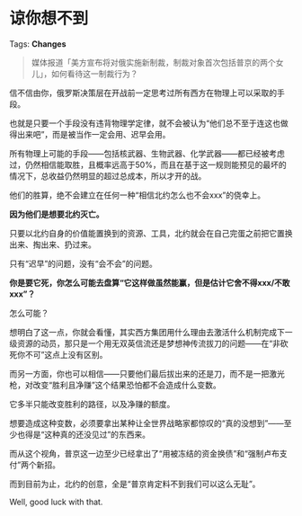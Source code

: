 # 谅你想不到

Tags: **Changes**

> 媒体报道「美方宣布将对俄实施新制裁，制裁对象首次包括普京的两个女儿」，如何看待这一制裁行为？



信不信由你，俄罗斯决策层在开战前一定思考过所有西方在物理上可以采取的手段。

也就是只要一个手段没有违背物理学定律，就不会被认为“他们总不至于连这也做得出来吧”，而是被当作一定会用、迟早会用。

所有物理上可能的手段——包括核武器、生物武器、化学武器——都已经被考虑过，仍然相信能取胜，且概率远高于50%，而且在基于这一规则能预见的最坏的情况下，总收益仍然明显的超过总成本，所以才开的战。

他们的胜算，绝不会建立在任何一种“相信北约怎么也不会xxx”的侥幸上。

**因为他们是想要北约灭亡。**

只要以北约自身的价值能置换到的资源、工具，北约就会在自己完蛋之前把它置换出来、掏出来、扔过来。

只有“迟早”的问题，没有“会不会”的问题。

**你是要它死，你怎么可能去盘算“它这样做虽然能赢，但是估计它舍不得xxx/不敢xxx”？**

怎么可能？

想明白了这一点，你就会看懂，其实西方集团用什么理由去激活什么机制完成下一级资源的动员，那只是一个用无双英信流还是梦想神传流拔刀的问题——在“非砍死你不可”这点上没有区别。

  


而另一方面，你也可以相信——只要他们最后拔出来的还是刀，而不是一把激光枪，对改变“胜利且净赚”这个结果恐怕都不会造成什么变数。

它多半只能改变胜利的路径，以及净赚的额度。

想要造成这种变数，必须要拿出某种让全世界战略家都惊叹的“真的没想到”——至少也得是“这种真的还没见过”的东西来。

而从这个视角，普京这一边至少已经拿出了“用被冻结的资金换债”和“强制卢布支付”两个新招。

而到目前为止，北约的创意，全是“普京肯定料不到我们可以这么无耻”。

Well, good luck with that.



